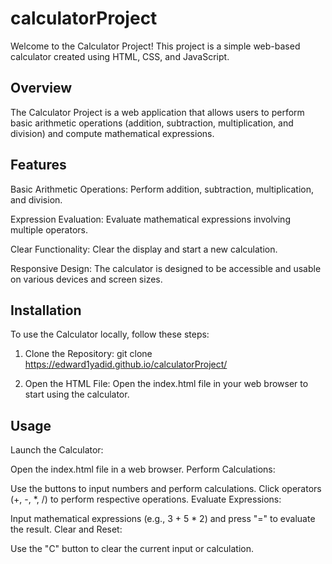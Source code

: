 # calculatorProject

Welcome to the Calculator Project! This project is a simple web-based calculator created using HTML, CSS, and JavaScript.

## Overview

The Calculator Project is a web application that allows users to perform basic arithmetic operations (addition, subtraction, multiplication, and division) and compute mathematical expressions.

## Features
Basic Arithmetic Operations:
Perform addition, subtraction, multiplication, and division.

Expression Evaluation:
Evaluate mathematical expressions involving multiple operators.

Clear Functionality:
Clear the display and start a new calculation.

Responsive Design:
The calculator is designed to be accessible and usable on various devices and screen sizes.

## Installation

To use the Calculator locally, follow these steps:

1. Clone the Repository:
git clone https://edward1yadid.github.io/calculatorProject/

2. Open the HTML File:
   Open the index.html file in your web browser to start using the calculator.

## Usage
Launch the Calculator:

Open the index.html file in a web browser.
Perform Calculations:

Use the buttons to input numbers and perform calculations.
Click operators (+, -, *, /) to perform respective operations.
Evaluate Expressions:

Input mathematical expressions (e.g., 3 + 5 * 2) and press "=" to evaluate the result.
Clear and Reset:

Use the "C" button to clear the current input or calculation.
